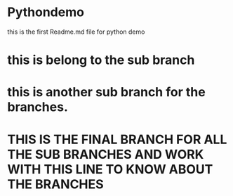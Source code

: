 # Pythondemo

this is the first Readme.md file for python demo


# this is belong to the sub branch

# this is another sub branch for the branches.


# THIS IS  THE FINAL BRANCH FOR ALL THE SUB BRANCHES AND WORK WITH THIS LINE TO KNOW ABOUT THE BRANCHES
